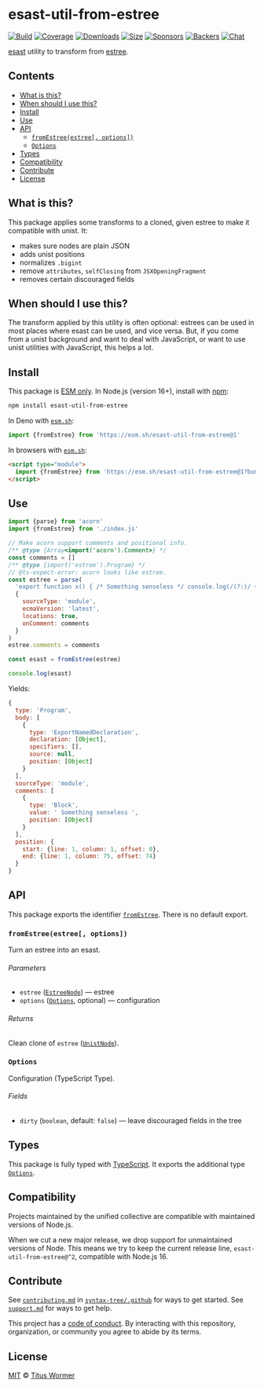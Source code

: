 # esast-util-from-estree

[![Build][build-badge]][build]
[![Coverage][coverage-badge]][coverage]
[![Downloads][downloads-badge]][downloads]
[![Size][size-badge]][size]
[![Sponsors][sponsors-badge]][collective]
[![Backers][backers-badge]][collective]
[![Chat][chat-badge]][chat]

[esast][] utility to transform from [estree][].

## Contents

*   [What is this?](#what-is-this)
*   [When should I use this?](#when-should-i-use-this)
*   [Install](#install)
*   [Use](#use)
*   [API](#api)
    *   [`fromEstree(estree[, options])`](#fromestreeestree-options)
    *   [`Options`](#options)
*   [Types](#types)
*   [Compatibility](#compatibility)
*   [Contribute](#contribute)
*   [License](#license)

## What is this?

This package applies some transforms to a cloned, given estree to make it
compatible with unist.
It:

*   makes sure nodes are plain JSON
*   adds unist positions
*   normalizes `.bigint`
*   remove `attributes`, `selfClosing` from `JSXOpeningFragment`
*   removes certain discouraged fields

## When should I use this?

The transform applied by this utility is often optional: estrees can be used in
most places where esast can be used, and vice versa.
But, if you come from a unist background and want to deal with JavaScript,
or want to use unist utilities with JavaScript, this helps a lot.

## Install

This package is [ESM only][esm].
In Node.js (version 16+), install with [npm][]:

```sh
npm install esast-util-from-estree
```

In Deno with [`esm.sh`][esmsh]:

```js
import {fromEstree} from 'https://esm.sh/esast-util-from-estree@1'
```

In browsers with [`esm.sh`][esmsh]:

```html
<script type="module">
  import {fromEstree} from 'https://esm.sh/esast-util-from-estree@1?bundle'
</script>
```

## Use

```js
import {parse} from 'acorn'
import {fromEstree} from './index.js'

// Make acorn support comments and positional info.
/** @type {Array<import('acorn').Comment>} */
const comments = []
/** @type {import('estree').Program} */
// @ts-expect-error: acorn looks like estree.
const estree = parse(
  'export function x() { /* Something senseless */ console.log(/(?:)/ + 1n) }',
  {
    sourceType: 'module',
    ecmaVersion: 'latest',
    locations: true,
    onComment: comments
  }
)
estree.comments = comments

const esast = fromEstree(estree)

console.log(esast)
```

Yields:

```js
{
  type: 'Program',
  body: [
    {
      type: 'ExportNamedDeclaration',
      declaration: [Object],
      specifiers: [],
      source: null,
      position: [Object]
    }
  ],
  sourceType: 'module',
  comments: [
    {
      type: 'Block',
      value: ' Something senseless ',
      position: [Object]
    }
  ],
  position: {
    start: {line: 1, column: 1, offset: 0},
    end: {line: 1, column: 75, offset: 74}
  }
}
```

## API

This package exports the identifier [`fromEstree`][api-from-estree].
There is no default export.

### `fromEstree(estree[, options])`

Turn an estree into an esast.

###### Parameters

*   `estree` ([`EstreeNode`][estree])
    — estree
*   `options` ([`Options`][api-options], optional)
    — configuration

###### Returns

Clean clone of `estree` ([`UnistNode`][esast]).

### `Options`

Configuration (TypeScript Type).

###### Fields

*   `dirty` (`boolean`, default: `false`)
    — leave discouraged fields in the tree

## Types

This package is fully typed with [TypeScript][].
It exports the additional type [`Options`][api-options].

## Compatibility

Projects maintained by the unified collective are compatible with maintained
versions of Node.js.

When we cut a new major release, we drop support for unmaintained versions of
Node.
This means we try to keep the current release line,
`esast-util-from-estree@^2`, compatible with Node.js 16.

## Contribute

See [`contributing.md`][contributing] in [`syntax-tree/.github`][health] for
ways to get started.
See [`support.md`][support] for ways to get help.

This project has a [code of conduct][coc].
By interacting with this repository, organization, or community you agree to
abide by its terms.

## License

[MIT][license] © [Titus Wormer][author]

<!-- Definition -->

[build-badge]: https://github.com/syntax-tree/esast-util-from-estree/workflows/main/badge.svg

[build]: https://github.com/syntax-tree/esast-util-from-estree/actions

[coverage-badge]: https://img.shields.io/codecov/c/github/syntax-tree/esast-util-from-estree.svg

[coverage]: https://codecov.io/github/syntax-tree/esast-util-from-estree

[downloads-badge]: https://img.shields.io/npm/dm/esast-util-from-estree.svg

[downloads]: https://www.npmjs.com/package/esast-util-from-estree

[size-badge]: https://img.shields.io/badge/dynamic/json?label=minzipped%20size&query=$.size.compressedSize&url=https://deno.bundlejs.com/?q=esast-util-from-estree

[size]: https://bundlejs.com/?q=esast-util-from-estree

[sponsors-badge]: https://opencollective.com/unified/sponsors/badge.svg

[backers-badge]: https://opencollective.com/unified/backers/badge.svg

[collective]: https://opencollective.com/unified

[chat-badge]: https://img.shields.io/badge/chat-discussions-success.svg

[chat]: https://github.com/syntax-tree/unist/discussions

[npm]: https://docs.npmjs.com/cli/install

[esm]: https://gist.github.com/sindresorhus/a39789f98801d908bbc7ff3ecc99d99c

[esmsh]: https://esm.sh

[typescript]: https://www.typescriptlang.org

[license]: license

[author]: https://wooorm.com

[health]: https://github.com/syntax-tree/.github

[contributing]: https://github.com/syntax-tree/.github/blob/main/contributing.md

[support]: https://github.com/syntax-tree/.github/blob/main/support.md

[coc]: https://github.com/syntax-tree/.github/blob/main/code-of-conduct.md

[esast]: https://github.com/syntax-tree/esast

[estree]: https://github.com/estree/estree

[api-from-estree]: #fromestreeestree-options

[api-options]: #options
